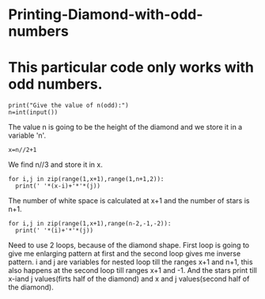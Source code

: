 # Printing-Diamond-with-odd-numbers
# This particular code only works with odd numbers. 
```
print("Give the value of n(odd):")
n=int(input())
```
The value n is going to be the height of the diamond and we store it in a variable 'n'.
```
x=n//2+1
```
We find n//3 and store it in x.
```
for i,j in zip(range(1,x+1),range(1,n+1,2)):
  print(' '*(x-i)+'*'*(j))
```
The number of white space is calculated at x+1 and the number of stars is n+1.
```
for i,j in zip(range(1,x+1),range(n-2,-1,-2)):
  print(' '*(i)+'*'*(j))
```
Need to use 2 loops, because of the diamond shape. First loop is going to give me enlarging pattern at first and the second loop gives me inverse pattern.
i and j are variables for nested loop till the ranges x+1 and n+1, this also happens at the second loop till ranges x+1 and -1.
And the stars print till x-iand j values(firts half of the diamond) and x and j values(second half of the diamond).
